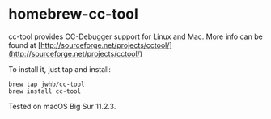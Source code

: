 homebrew-cc-tool
===================

cc-tool provides CC-Debugger support for Linux and Mac. More info can be found at [http://sourceforge.net/projects/cctool/](http://sourceforge.net/projects/cctool/)

To install it, just tap and install:

    brew tap jwhb/cc-tool
    brew install cc-tool

Tested on macOS Big Sur 11.2.3.

